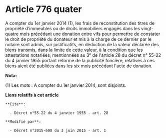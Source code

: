 # Article 776 quater

A compter du 1er janvier 2014 (1), les frais de reconstitution des titres de propriété d'immeubles ou de droits immobiliers
engagés dans les vingt-quatre mois précédant une donation entre vifs pour permettre de constater le droit de propriété du
donateur et mis à la charge de ce dernier par le notaire sont admis, sur justificatifs, en déduction de la valeur déclarée
des biens transmis, dans la limite de cette valeur, à la condition que les attestations notariées, mentionnées au 3° de
l'article 28 du décret n° 55-22 du 4 janvier 1955 portant réforme de la publicité foncière, relatives à ces biens aient été
publiées dans les six mois précédant l'acte de donation.

**Nota:**

(1) Les mots :  A compter du 1er janvier 2014,  sont disjoints.

**Liens relatifs à cet article**

	**Cite**:

	  - Décret n°55-22 du 4 janvier 1955 - art. 28

	**Modifié par**:

	  - Décret n°2015-608 du 3 juin 2015 - art. 1
